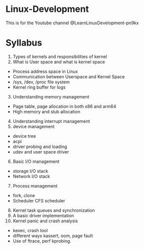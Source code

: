 # Linux-Development
This is for the Youtube channel  @LearnLinuxDevelopment-pn9kx

# Syllabus
1. Types of kernels and responsibilities of kernel
2. What is User space and what is kernel space
- Process address space in Linux
- Communication between Userspace and Kernel Space
- /sys, /dev, /proc file system
- Kernel ring buffer for logs
3. Understanding memory management
- Page table, page allocation in both x86 and arm64
- High memory and slub allocation
4. Understanding interrupt management
5. device management 
- device tree 
- acpi
- driver probing and loading
- udev and user space driver
6. Basic I/O management
- storage I/O stack
- Network I/O stack
7. Process management
- fork, clone
- Scheduler CFS scheduler
8. Kernel task queues and synchronization
9. A basic driver implementation
10. Kernel panic and crash analysis
- kexec, crash tool
- different ways kassert, oom, page fault
- Use of ftrace, perf kprobing.
